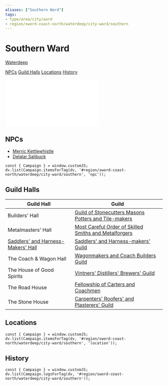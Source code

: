```yaml
---
aliases: ["Southern Ward"]
tags: 
- type/area/city/ward
- region/sword-coast-north/waterdeep/city-ward/southern
---
```

# Southern Ward
<span class="subhead">[Waterdeep](../waterdeep.md)</span>

<span class="nav">[NPCs](#NPCs) [Guild Halls](#Guild%20Halls) [Locations](#Locations) [History](#History)</span>

![Southern Ward](compendium/adventures/waterdeep-dragon-heist/11-volos-waterdeep-enchiridion/volos-guide-3-wards.md#Southern%20Ward)

## NPCs
- [Merric Kettlewhistle](../npcs/salibuck-family.md)
- [Delalar Salibuck](../npcs/salibuck-family.md)

```dataviewjs
const { Campaign } = window.customJS;
dv.list(Campaign.itemsForTag(dv, '#region/sword-coast-north/waterdeep/city-ward/southern', 'npc'));
```

## Guild Halls

| Guild Hall | Guild |
|------------|-------|
| Builders' Hall | [Guild of Stonecutters Masons Potters and Tile-makers](../groups/guilds-of-waterdeep.md#Guild%20of%20Stonecutters%20Masons%20Potters%20and%20Tile-makers) |
| Metalmasters' Hall | [Most Careful Order of Skilled Smiths and Metalforgers](../groups/guilds-of-waterdeep.md#Most%20Careful%20Order%20of%20Skilled%20Smiths%20and%20Metalforgers) |
| [Saddlers' and Harness-Makers' Hall](saddlers-and-harness-makers-hall.md) | [Saddlers' and Harness-makers' Guild](../groups/guilds-of-waterdeep.md#Saddlers'%20and%20Harness-makers'%20Guild)|
| The Coach & Wagon Hall | [Wagonmakers and Coach Builders Guild](../groups/guilds-of-waterdeep.md#Wagonmakers%20and%20Coach%20Builders%20Guild) |
| The House of Good Spirits | [Vintners' Distillers' Brewers' Guild](../groups/guilds-of-waterdeep.md#Vintners'%20Distillers'%20Brewers'%20Guild)|
| The Road House | [Fellowship of Carters and Coachmen](../groups/guilds-of-waterdeep.md#Fellowship%20of%20Carters%20and%20Coachmen) |
| The Stone House | [Carpenters' Roofers' and Plasterers' Guild](../groups/guilds-of-waterdeep.md#Carpenters'%20Roofers'%20and%20Plasterers'%20Guild) |

## Locations
```dataviewjs
const { Campaign } = window.customJS;
dv.list(Campaign.itemsForTag(dv, '#region/sword-coast-north/waterdeep/city-ward/southern', 'location'));
```

## History
```dataviewjs
const { Campaign } = window.customJS;
dv.list(Campaign.logsForTag(dv, '#region/sword-coast-north/waterdeep/city-ward/southern'));
```